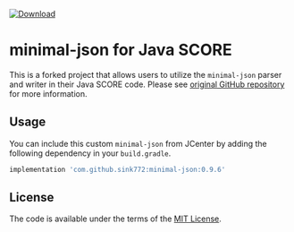 [ ![Download](https://api.bintray.com/packages/sink772/minimal-json/minimal-json/images/download.svg) ](https://bintray.com/sink772/minimal-json/minimal-json/_latestVersion)

# minimal-json for Java SCORE

This is a forked project that allows users to utilize the `minimal-json` parser and writer in their Java SCORE code.
Please see [original GitHub repository](https://github.com/ralfstx/minimal-json) for more information.

## Usage

You can include this custom `minimal-json` from JCenter by adding the following dependency in your `build.gradle`.

```groovy
implementation 'com.github.sink772:minimal-json:0.9.6'
```

## License

The code is available under the terms of the [MIT License](http://opensource.org/licenses/MIT).
